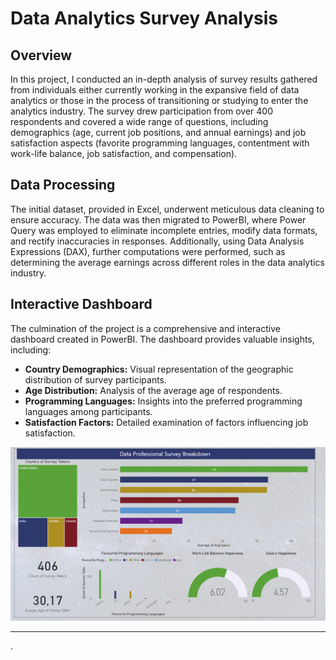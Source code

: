 # Data Analytics Survey Analysis

## Overview

In this project, I conducted an in-depth analysis of survey results gathered from individuals either currently working in the expansive field of data analytics or those in the process of transitioning or studying to enter the analytics industry. The survey drew participation from over 400 respondents and covered a wide range of questions, including demographics (age, current job positions, and annual earnings) and job satisfaction aspects (favorite programming languages, contentment with work-life balance, job satisfaction, and compensation).

## Data Processing

The initial dataset, provided in Excel, underwent meticulous data cleaning to ensure accuracy. The data was then migrated to PowerBI, where Power Query was employed to eliminate incomplete entries, modify data formats, and rectify inaccuracies in responses. Additionally, using Data Analysis Expressions (DAX), further computations were performed, such as determining the average earnings across different roles in the data analytics industry.

## Interactive Dashboard

The culmination of the project is a comprehensive and interactive dashboard created in PowerBI. The dashboard provides valuable insights, including:

- **Country Demographics:** Visual representation of the geographic distribution of survey participants.
- **Age Distribution:** Analysis of the average age of respondents.
- **Programming Languages:** Insights into the preferred programming languages among participants.
- **Satisfaction Factors:** Detailed examination of factors influencing job satisfaction.

![Dashboard](1.png)

---
.

